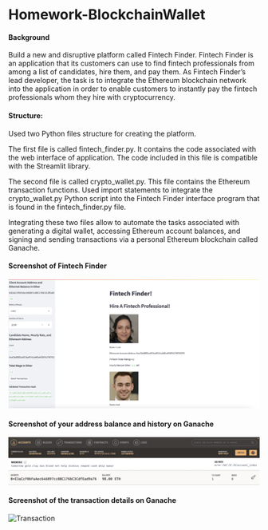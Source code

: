 # Homework-BlockchainWallet

#### Background

Build a new and disruptive platform called Fintech Finder. Fintech Finder is an application that its customers can use to find fintech professionals from among a list of candidates, hire them, and pay them. As Fintech Finder’s lead developer, the task is to integrate the Ethereum blockchain network into the application in order to enable customers to instantly pay the fintech professionals whom they hire with cryptocurrency.

#### Structure:

Used two Python files structure for creating the platform.

The first file is called fintech_finder.py. It contains the code associated with the web interface of application. The code included in this file is compatible with the Streamlit library. 

The second file is called crypto_wallet.py. This file contains the Ethereum transaction functions. Used import statements to integrate the crypto_wallet.py Python script into the Fintech Finder interface program that is found in the fintech_finder.py file.

Integrating these two files allow to automate the tasks associated with generating a digital wallet, accessing Ethereum account balances, and signing and sending transactions via a personal Ethereum blockchain called Ganache.

#### Screenshot of Fintech Finder 

![Platform](Platform.png)

#### Screenshot of your address balance and history on Ganache

![History](History.png)

#### Screenshot of the transaction details on Ganache

![Transaction](Transaction.png)
